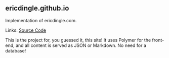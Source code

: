 ## ericdingle.github.io
Implementation of ericdingle.com.

Links: [Source Code](https://github.com/ericdingle/ericdingle.github.io)

This is the project for, you guessed it, this site! It uses Polymer for the front-end, and all
content is served as JSON or Markdown. No need for a database!
